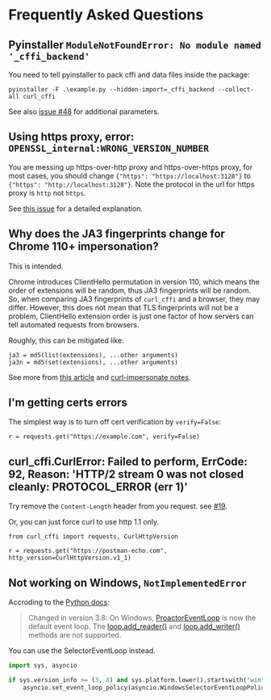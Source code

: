 # Frequently Asked Questions

## Pyinstaller `ModuleNotFoundError: No module named '_cffi_backend'`

You need to tell pyinstaller to pack cffi and data files inside the package:

    pyinstaller -F .\example.py --hidden-import=_cffi_backend --collect-all curl_cffi

See also [issue #48](https://github.com/yifeikong/curl_cffi/issues/48) for additional parameters.

## Using https proxy, error: `OPENSSL_internal:WRONG_VERSION_NUMBER`

You are messing up https-over-http proxy and https-over-https proxy, for most cases, you
should change `{"https": "https://localhost:3128"}` to `{"https": "http://localhost:3128"}`.
Note the protocol in the url for https proxy is `http` not `https`.

See [this issue](https://github.com/yifeikong/curl_cffi/issues/6#issuecomment-1415162495)
for a detailed explanation.

## Why does the JA3 fingerprints change for Chrome 110+ impersonation?

This is intended.

Chrome introduces ClientHello permutation in version 110, which means the order of
extensions will be random, thus JA3 fingerprints will be random. So, when comparing
JA3 fingerprints of `curl_cffi` and a browser, they may differ. However, this does not
mean that TLS fingerprints will not be a problem, ClientHello extension order is just
one factor of how servers can tell automated requests from browsers.

Roughly, this can be mitigated like:

    ja3 = md5(list(extensions), ...other arguments)
    ja3n = md5(set(extensions), ...other arguments)

See more from [this article](https://www.fastly.com/blog/a-first-look-at-chromes-tls-clienthello-permutation-in-the-wild)
and [curl-impersonate notes](https://github.com/lwthiker/curl-impersonate/pull/148).

## I'm getting certs errors

The simplest way is to turn off cert verification by `verify=False`:

    r = requests.get("https://example.com", verify=False)

## curl_cffi.CurlError: Failed to perform, ErrCode: 92, Reason: 'HTTP/2 stream 0 was not closed cleanly: PROTOCOL_ERROR (err 1)'

Try remove the `Content-Length` header from you request. see [#19](https://github.com/yifeikong/curl_cffi/issues/19).

Or, you can just force curl to use http 1.1 only.

    from curl_cffi import requests, CurlHttpVersion

    r = requests.get("https://postman-echo.com", http_version=CurlHttpVersion.v1_1)

## Not working on Windows, `NotImplementedError`

Accroding to the [Python docs](https://docs.python.org/3/library/asyncio-platforms.html#windows):

> Changed in version 3.8: On Windows, [ProactorEventLoop](https://docs.python.org/3/library/asyncio-eventloop.html#asyncio.ProactorEventLoop) is now the default event loop.
> The [loop.add_reader()](https://docs.python.org/3/library/asyncio-eventloop.html#asyncio.loop.add_reader) and [loop.add_writer()](https://docs.python.org/3/library/asyncio-eventloop.html#asyncio.loop.add_writer) methods are not supported.

You can use the SelectorEventLoop instead.

```python
import sys, asyncio

if sys.version_info >= (3, 8) and sys.platform.lower().startswith("win"):
    asyncio.set_event_loop_policy(asyncio.WindowsSelectorEventLoopPolicy())
```

